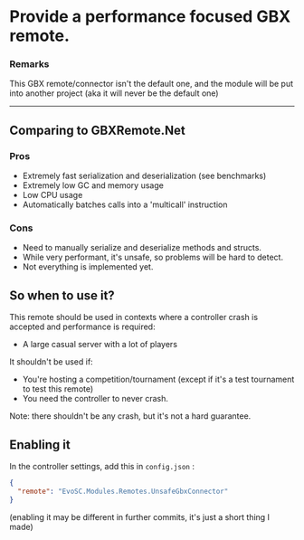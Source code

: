 # Provide a performance focused GBX remote.

### Remarks
This GBX remote/connector isn't the default one, and the module will be put into another project (aka it will never be the default one)
___
## Comparing to GBXRemote.Net
### Pros
- Extremely fast serialization and deserialization (see benchmarks)
- Extremely low GC and memory usage 
- Low CPU usage
- Automatically batches calls into a 'multicall' instruction
### Cons
- Need to manually serialize and deserialize methods and structs.
- While very performant, it's unsafe, so problems will be hard to detect.
- Not everything is implemented yet.

## So when to use it?
This remote should be used in contexts where a controller crash is accepted and performance is required:
- A large casual server with a lot of players

It shouldn't be used if:
- You're hosting a competition/tournament (except if it's a test tournament to test this remote)
- You need the controller to never crash.

Note: there shouldn't be any crash, but it's not a hard guarantee.

## Enabling it
In the controller settings, add this in `config.json` :  
```json
{
  "remote": "EvoSC.Modules.Remotes.UnsafeGbxConnector"
}
```  

(enabling it may be different in further commits, it's just a short thing I made)